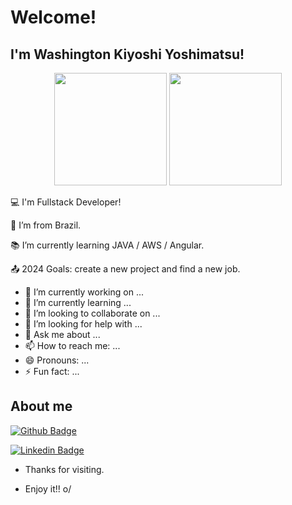 # Welcome!

 

## I'm Washington Kiyoshi Yoshimatsu!

<div align="center">
  <img height="180em" src="https://github-readme-stats-sigma-five.vercel.app/api?username=wkyoshimatsu&show_icons=true&theme=dark&include_all_commits=true&count_private=false">
  <img height="180em" src="https://github-readme-stats-sigma-five.vercel.app/api/top-langs/?username=wkyoshimatsu&layout=compact&langs_count=7&theme=dark">
</div>

:computer: I'm Fullstack Developer!

:house_with_garden: I’m from Brazil.

:books: I’m currently learning JAVA / AWS / Angular.

:outbox_tray: 2024 Goals: create a new project and find a new job.


- 🔭 I’m currently working on ...
- 🌱 I’m currently learning ...
- 👯 I’m looking to collaborate on ...
- 🤔 I’m looking for help with ...
- 💬 Ask me about ...
- 📫 How to reach me: ...
- 😄 Pronouns: ...
- ⚡ Fun fact: ...

## About me

[![Github Badge](https://img.shields.io/badge/-Github-000?style=flat-square&logo=Github&logoColor=white&link=https://github.com/wkyoshimatsu)](https://github.com/wkyoshimatsu)

[![Linkedin Badge](https://img.shields.io/badge/-LinkedIn-blue?style=flat-square&logo=Linkedin&logoColor=white&link=https://www.linkedin.com/in/washington-yoshimatsu/)](https://www.linkedin.com/in/washington-yoshimatsu/)

- Thanks for visiting.

- Enjoy it!! o/
